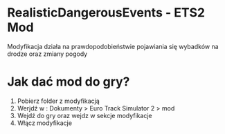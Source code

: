 # RealisticDangerousEvents - ETS2 Mod
Modyfikacja działa na prawdopodobieństwie pojawiania się wybadków na drodze oraz zmiany pogody
# Jak dać mod do gry?
1. Pobierz folder z modyfikacją
2. Werjdź w :
            Dokumenty > Euro Track Simulator 2 > mod
3. Wejdź do gry oraz wejdz w sekcje modyfikacje
4. Włącz modyfikacje
